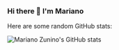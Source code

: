 ### Hi there 👋 I'm Mariano

Here are some random GitHub stats:

![Mariano Zunino's GitHub stats](https://github-readme-stats.vercel.app/api?username=marianozunino&count_private=true&show_icons=true&theme=radical)

<!--START_SECTION:waka-->
<!--END_SECTION:waka-->
